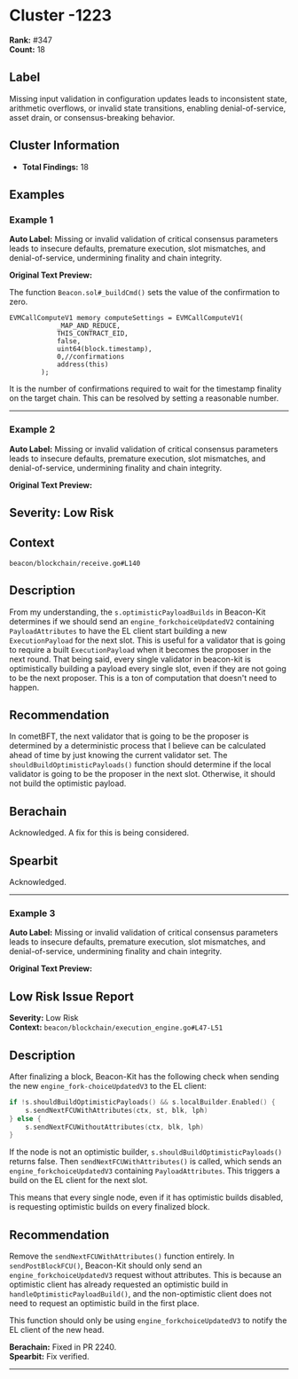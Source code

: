 # Cluster -1223

**Rank:** #347  
**Count:** 18  

## Label
Missing input validation in configuration updates leads to inconsistent state, arithmetic overflows, or invalid state transitions, enabling denial-of-service, asset drain, or consensus-breaking behavior.

## Cluster Information
- **Total Findings:** 18

## Examples

### Example 1

**Auto Label:** Missing or invalid validation of critical consensus parameters leads to insecure defaults, premature execution, slot mismatches, and denial-of-service, undermining finality and chain integrity.  

**Original Text Preview:**

The function `Beacon.sol#_buildCmd()` sets the value of the confirmation to zero.

```solidity
EVMCallComputeV1 memory computeSettings = EVMCallComputeV1(
            _MAP_AND_REDUCE,
            THIS_CONTRACT_EID,
            false,
            uint64(block.timestamp),
            0,//confirmations
            address(this)
        );
```

It is the number of confirmations required to wait for the timestamp finality on the target chain.
This can be resolved by setting a reasonable number.

---
### Example 2

**Auto Label:** Missing or invalid validation of critical consensus parameters leads to insecure defaults, premature execution, slot mismatches, and denial-of-service, undermining finality and chain integrity.  

**Original Text Preview:**

## Severity: Low Risk

## Context
`beacon/blockchain/receive.go#L140`

## Description
From my understanding, the `s.optimisticPayloadBuilds` in Beacon-Kit determines if we should send an `engine_forkchoiceUpdatedV2` containing `PayloadAttributes` to have the EL client start building a new `ExecutionPayload` for the next slot. This is useful for a validator that is going to require a built `ExecutionPayload` when it becomes the proposer in the next round. That being said, every single validator in beacon-kit is optimistically building a payload every single slot, even if they are not going to be the next proposer. This is a ton of computation that doesn't need to happen.

## Recommendation
In cometBFT, the next validator that is going to be the proposer is determined by a deterministic process that I believe can be calculated ahead of time by just knowing the current validator set. The `shouldBuildOptimisticPayloads()` function should determine if the local validator is going to be the proposer in the next slot. Otherwise, it should not build the optimistic payload.

## Berachain
Acknowledged. A fix for this is being considered.

## Spearbit
Acknowledged.

---
### Example 3

**Auto Label:** Missing or invalid validation of critical consensus parameters leads to insecure defaults, premature execution, slot mismatches, and denial-of-service, undermining finality and chain integrity.  

**Original Text Preview:**

## Low Risk Issue Report

**Severity:** Low Risk  
**Context:** `beacon/blockchain/execution_engine.go#L47-L51`  

## Description
After finalizing a block, Beacon-Kit has the following check when sending the new `engine_fork-choiceUpdatedV3` to the EL client:

```go
if !s.shouldBuildOptimisticPayloads() && s.localBuilder.Enabled() {
    s.sendNextFCUWithAttributes(ctx, st, blk, lph)
} else {
    s.sendNextFCUWithoutAttributes(ctx, blk, lph)
}
```

If the node is not an optimistic builder, `s.shouldBuildOptimisticPayloads()` returns false. Then `sendNextFCUWithAttributes()` is called, which sends an `engine_forkchoiceUpdatedV3` containing `PayloadAttributes`. This triggers a build on the EL client for the next slot. 

This means that every single node, even if it has optimistic builds disabled, is requesting optimistic builds on every finalized block.

## Recommendation
Remove the `sendNextFCUWithAttributes()` function entirely. In `sendPostBlockFCU()`, Beacon-Kit should only send an `engine_forkchoiceUpdatedV3` request without attributes. This is because an optimistic client has already requested an optimistic build in `handleOptimisticPayloadBuild()`, and the non-optimistic client does not need to request an optimistic build in the first place.

This function should only be using `engine_forkchoiceUpdatedV3` to notify the EL client of the new head.

**Berachain:** Fixed in PR 2240.  
**Spearbit:** Fix verified.

---

